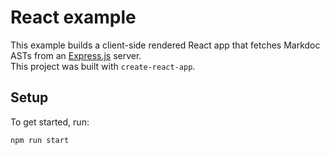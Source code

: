 # React example

This example builds a client-side rendered React app that fetches Markdoc ASTs from an [Express.js](https://expressjs.com/) server.  
This project was built with `create-react-app`.

## Setup

To get started, run:

`npm run start`
